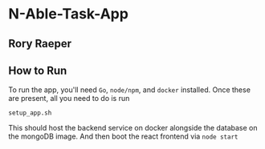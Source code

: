 # N-Able-Task-App
## Rory Raeper

## How to Run
To run the app, you'll need `Go`, `node/npm`, and `docker` installed.
Once these are present, all you need to do is run 
```
setup_app.sh
```
This should host the backend service on docker alongside the database on the mongoDB image.
And then boot the react frontend via `node start`
